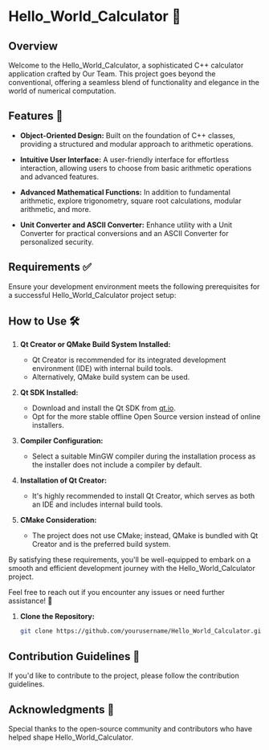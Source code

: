# Hello_World_Calculator 🚀

## Overview

Welcome to the Hello_World_Calculator, a sophisticated C++ calculator application crafted by Our Team. This project goes beyond the conventional, offering a seamless blend of functionality and elegance in the world of numerical computation.

## Features 🌟

- **Object-Oriented Design:** Built on the foundation of C++ classes, providing a structured and modular approach to arithmetic operations.
  
- **Intuitive User Interface:** A user-friendly interface for effortless interaction, allowing users to choose from basic arithmetic operations and advanced features.

- **Advanced Mathematical Functions:** In addition to fundamental arithmetic, explore trigonometry, square root calculations, modular arithmetic, and more.

- **Unit Converter and ASCII Converter:** Enhance utility with a Unit Converter for practical conversions and an ASCII Converter for personalized security.
## Requirements ✅

Ensure your development environment meets the following prerequisites for a successful Hello_World_Calculator project setup:

## How to Use 🛠️

1. **Qt Creator or QMake Build System Installed:** 
   - Qt Creator is recommended for its integrated development environment (IDE) with internal build tools.
   - Alternatively, QMake build system can be used.

2. **Qt SDK Installed:**
   - Download and install the Qt SDK from [qt.io](https://www.qt.io/download).
   - Opt for the more stable offline Open Source version instead of online installers.

3. **Compiler Configuration:**
   - Select a suitable MinGW compiler during the installation process as the installer does not include a compiler by default.

4. **Installation of Qt Creator:**
   - It's highly recommended to install Qt Creator, which serves as both an IDE and includes internal build tools.

5. **CMake Consideration:**
   - The project does not use CMake; instead, QMake is bundled with Qt Creator and is the preferred build system.

By satisfying these requirements, you'll be well-equipped to embark on a smooth and efficient development journey with the Hello_World_Calculator project.

Feel free to reach out if you encounter any issues or need further assistance! 🚀

1. **Clone the Repository:**
   ```bash
   git clone https://github.com/yourusername/Hello_World_Calculator.git
## Contribution Guidelines 🤝
If you'd like to contribute to the project, please follow the contribution guidelines.

## Acknowledgments 🙌
Special thanks to the open-source community and contributors who have helped shape Hello_World_Calculator.
